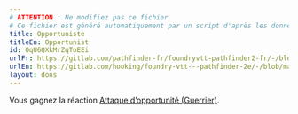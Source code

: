 ```yaml
---
# ATTENTION : Ne modifiez pas ce fichier
# Ce fichier est généré automatiquement par un script d'après les données du module Foundry VTT officiel et de sa traduction
title: Opportuniste
titleEn: Opportunist
id: OqU6QXkMrZqToEEi
urlFr: https://gitlab.com/pathfinder-fr/foundryvtt-pathfinder2-fr/-/blob/master/data/feats/OqU6QXkMrZqToEEi.htm
urlEn: https://gitlab.com/hooking/foundry-vtt---pathfinder-2e/-/blob/master/packs/data/feats.db/opportunist.json
layout: dons
---
```

Vous gagnez la réaction [Attaque d’opportunité (Guerrier)](attaque-d'opportunité-guerrier.md).
